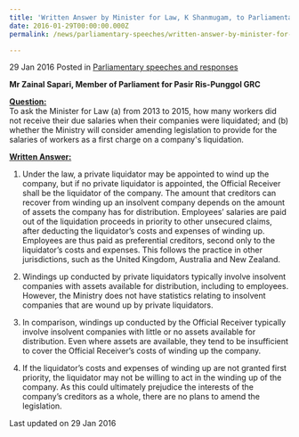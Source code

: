 ```yaml
---
title: 'Written Answer by Minister for Law, K Shanmugam, to Parliamentary Question on Salaries Due to Employees of Liquidated Companies'
date: 2016-01-29T00:00:00.000Z
permalink: /news/parliamentary-speeches/written-answer-by-minister-for-law--k-shanmugam--to-parliamentar5/

---
```



29 Jan 2016 Posted in [Parliamentary speeches and responses](/news/parliamentary-speeches)

**Mr Zainal Sapari, Member of Parliament for Pasir Ris-Punggol GRC**

**<u>Question: </u>**  
To ask the Minister for Law (a) from 2013 to 2015, how many workers did not receive their due salaries when their companies were liquidated; and (b) whether the Ministry will consider amending legislation to provide for the salaries of workers as a first charge on a company's liquidation.


**<u>Written Answer:</u>**  
1. Under the law, a private liquidator may be appointed to wind up the company, but if no private liquidator is appointed, the Official Receiver shall be the liquidator of the company. The amount that creditors can recover from winding up an insolvent company depends on the amount of assets the company has for distribution. Employees’ salaries are paid out of the liquidation proceeds in priority to other unsecured claims, after deducting the liquidator’s costs and expenses of winding up. Employees are thus paid as preferential creditors, second only to the liquidator’s costs and expenses. This follows the practice in other jurisdictions, such as the United Kingdom, Australia and New Zealand.
 
2. Windings up conducted by private liquidators typically involve insolvent companies with assets available for distribution, including to employees. However, the Ministry does not have statistics relating to insolvent companies that are wound up by private liquidators.
 
3. In comparison, windings up conducted by the Official Receiver typically involve insolvent companies with little or no assets available for distribution. Even where assets are available, they tend to be insufficient to cover the Official Receiver’s costs of winding up the company.
 
4. If the liquidator’s costs and expenses of winding up are not granted first priority, the liquidator may not be willing to act in the winding up of the company. As this could ultimately prejudice the interests of the company’s creditors as a whole, there are no plans to amend the legislation.


<p class="right-side-updated">Last updated on 29 Jan 2016</p> 
